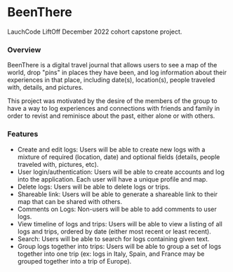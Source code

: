 # BeenThere
LauchCode LiftOff December 2022 cohort capstone project.

### Overview
BeenThere is a digital travel journal that allows users to see a map of the world, drop "pins" in places they have been, and log information about their experiences in that place, including date(s), location(s), people traveled with, details, and pictures.

This project was motivated by the desire of the members of the group to have a way to log experiences and connections with friends and family in order to revist and reminisce about the past, either alone or with others.

### Features
- Create and edit logs: Users will be able to create new logs with a mixture of required (location, date) and optional fields (details, people traveled with, pictures, etc).
- User login/authentication: Users will be able to create accounts and log into the application. Each user will have a unique profile and map.
- Delete logs: Users will be able to delete logs or trips.
- Shareable link: Users will be able to generate a shareable link to their map that can be shared with others.
- Comments on Logs: Non-users will be able to add comments to user logs.
- View timeline of logs and trips: Users will be able to view a listing of all logs and trips, ordered by date (either most recent or least recent).
- Search: Users will be able to search for logs containing given text. 
- Group logs together into trips: Users will be able to group a set of logs together into one trip (ex: logs in Italy, Spain, and France may be grouped together into a trip of Europe).